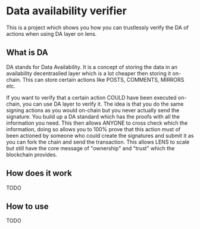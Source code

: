 # Data availability verifier

This is a project which shows you how you can trustlessly verify the DA of actions when using DA layer on lens.

## What is DA

DA stands for Data Availability. It is a concept of storing the data in an availability decentraslied layer which is a lot cheaper then storing it on-chain. This can store certain actions like POSTS, COMMENTS, MIRRORS etc.

If you want to verify that a certain action COULD have been executed on-chain, you can use DA layer to verify it. The idea is that you do the same signing actions as you would on-chain but you never actually send the signature. You build up a DA standard which has the proofs with all the information you need. This then allows ANYONE to cross check which the information, doing so allows you to 100% prove that this action must of been actioned by someone who could create the signatures and submit it as you can fork the chain and send the transaction. This allows LENS to scale but still have the core message of "ownership" and "trust" which the blockchain provides.

## How does it work

TODO

## How to use

TODO
